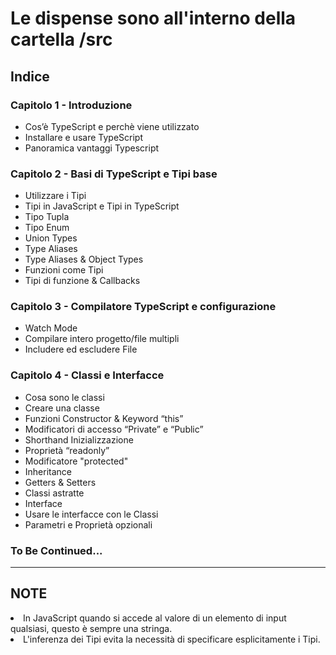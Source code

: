 <h1>Le dispense sono all'interno della cartella /src</h1>

<h2>Indice</h2>

<h3>Capitolo 1 - Introduzione</h3>
<ul>
<li>Cos’è TypeScript e perchè viene utilizzato</li>
<li>Installare e usare TypeScript</li>
<li>Panoramica vantaggi Typescript</li>
</ul>

<h3>Capitolo 2 - Basi di TypeScript e Tipi base</h3>
<ul>
<li>Utilizzare i Tipi </li>
<li>Tipi in JavaScript e Tipi in TypeScript</li>
<li>Tipo Tupla</li>
<li>Tipo Enum</li>
<li>Union Types</li>
<li>Type Aliases</li>
<li>Type Aliases & Object Types</li>
<li>Funzioni come Tipi</li>
<li>Tipi di funzione & Callbacks</li>
</ul>

<h3>Capitolo 3 - Compilatore TypeScript e configurazione</h3>
<ul>
<li>Watch Mode</li>
<li>Compilare intero progetto/file multipli</li>
<li>Includere ed escludere File</li>
</ul>

<h3>Capitolo 4 - Classi e Interfacce</h3>
<ul>
<li>Cosa sono le classi</li>
<li>Creare una classe</li>
<li>Funzioni Constructor & Keyword “this”</li>
<li>Modificatori di accesso “Private” e “Public”</li>
<li>Shorthand Inizializzazione</li>
<li>Proprietà “readonly”</li>
<li>Modificatore "protected"</li>
<li>Inheritance</li>
<li>Getters & Setters</li>
<li>Classi astratte</li>
<li>Interface</li>
<li>Usare le interfacce con le Classi</li>
<li>Parametri e Proprietà opzionali</li>
</ul>

<h3>To Be Continued...</h3>
<hr>
<h2>NOTE</h2>
<li>In JavaScript quando si accede al valore di un elemento di input qualsiasi, questo è sempre una stringa.</li>
<li>L'inferenza dei Tipi evita la necessità di specificare esplicitamente i Tipi.</li>




    
